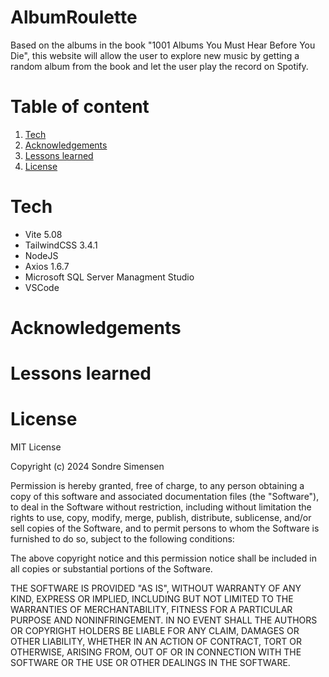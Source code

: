 # AlbumRoulette

Based on the albums in the book "1001 Albums You Must Hear Before You Die", this website will allow the user to explore new music by getting a random album from the book and let the user play the record on Spotify. 

# Table of content
1. [Tech](#Tech)
2. [Acknowledgements](#Acknowledgements)
3. [Lessons learned](#Lessons-learned)
4. [License](#License)

# Tech
 - Vite 5.08
 - TailwindCSS 3.4.1
 - NodeJS
 - Axios 1.6.7
 - Microsoft SQL Server Managment Studio
 - VSCode
# Acknowledgements

# Lessons learned

# License

MIT License

Copyright (c) 2024 Sondre Simensen

Permission is hereby granted, free of charge, to any person obtaining a copy
of this software and associated documentation files (the "Software"), to deal
in the Software without restriction, including without limitation the rights
to use, copy, modify, merge, publish, distribute, sublicense, and/or sell
copies of the Software, and to permit persons to whom the Software is
furnished to do so, subject to the following conditions:

The above copyright notice and this permission notice shall be included in all
copies or substantial portions of the Software.

THE SOFTWARE IS PROVIDED "AS IS", WITHOUT WARRANTY OF ANY KIND, EXPRESS OR
IMPLIED, INCLUDING BUT NOT LIMITED TO THE WARRANTIES OF MERCHANTABILITY,
FITNESS FOR A PARTICULAR PURPOSE AND NONINFRINGEMENT. IN NO EVENT SHALL THE
AUTHORS OR COPYRIGHT HOLDERS BE LIABLE FOR ANY CLAIM, DAMAGES OR OTHER
LIABILITY, WHETHER IN AN ACTION OF CONTRACT, TORT OR OTHERWISE, ARISING FROM,
OUT OF OR IN CONNECTION WITH THE SOFTWARE OR THE USE OR OTHER DEALINGS IN THE
SOFTWARE.


